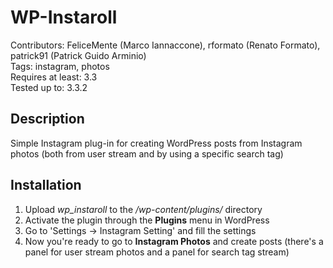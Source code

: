 WP-Instaroll
============

Contributors: FeliceMente (Marco Iannaccone), rformato (Renato Formato), patrick91 (Patrick Guido Arminio)  
Tags: instagram, photos  
Requires at least: 3.3  
Tested up to: 3.3.2  

Description
-----------

Simple Instagram plug-in for creating WordPress posts from Instagram photos (both from user stream and by using a specific search tag)

Installation
------------

1. Upload *wp_instaroll* to the */wp-content/plugins/* directory
2. Activate the plugin through the **Plugins** menu in WordPress
3. Go to 'Settings -> Instagram Setting' and fill the settings
4. Now you're ready to go to **Instagram Photos** and create posts (there's a panel for user stream photos and a panel for search tag stream)